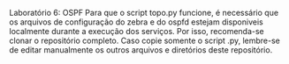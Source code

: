 Laboratório 6: OSPF
Para que o script topo.py funcione, é necessário que os arquivos de configuração do zebra e do ospfd estejam disponiveis localmente durante a execução dos serviços.
Por isso, recomenda-se clonar o repositório completo. Caso copie somente o script .py, lembre-se de editar manualmente os outros arquivos e diretórios deste repositório.
